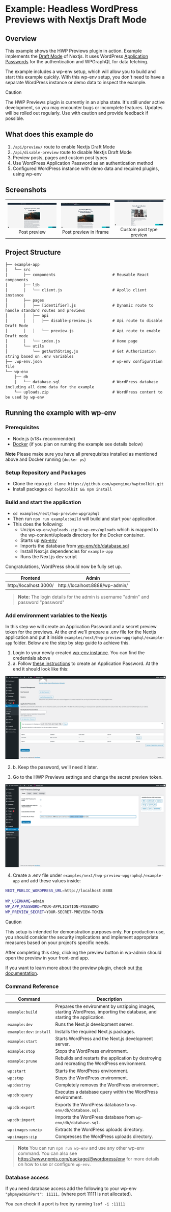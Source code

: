 # Example: Headless WordPress Previews with Nextjs Draft Mode

## Overview

This example shows the HWP Previews plugin in action. Example implements the [Draft Mode](https://nextjs.org/docs/pages/guides/draft-mode) of Nextjs. It uses WordPress [Application Passwords](https://wordpress.com/support/security/two-step-authentication/application-specific-passwords/) for the authentication and WPGraphQL for data fetching.

The example includes a wp-env setup, which will allow you to build and start this example quickly. With this wp-env setup, you don't need to have a separate WordPress instance or demo data to inspect the example.

> [!CAUTION]
> The HWP Previews plugin is currently in an alpha state. It's still under active development, so you may encounter bugs or incomplete features. Updates will be rolled out regularly. Use with caution and provide feedback if possible.

## What does this example do

1. `/api/preview/` route to enable Nextjs Draft Mode
2. `/api/disable-preview` route to disable Nextjs Draft Mode
3. Preview posts, pages and custom post types
4. Use WordPress Application Password as an authentication method
5. Configured WordPress instance with demo data and required plugins, using wp-env

## Screenshots

|                                                                   |                                                                                              |                                                                                          |
| :---------------------------------------------------------------: | :------------------------------------------------------------------------------------------: | :--------------------------------------------------------------------------------------: |
| ![Post preview](./screenshots/post_preview.png) <br> Post preview | ![Post preview in iframe](./screenshots/post_preview_iframe.png) <br> Post preview in iframe | ![Custom post type preview](./screenshots/cpt_preview.png) <br> Custom post type preview |

## Project Structure

```
├── example-app
│   └── src
│       ├── components                         # Reusable React components
│       ├── lib
│       │   └── client.js                      # Apollo client instance
│       ├── pages
│       │   ├── [identifier].js                # Dynamic route to handle standard routes and previews
│       │   ├── api
│       │   │   ├── disable-preview.js         # Api route to disable Draft Mode
│       │   │   └── preview.js                 # Api route to enable Draft mode
│       │   └── index.js                       # Home page
│       └── utils
│           └── getAuthString.js               # Get Authorization string based on .env variables
├── .wp-env.json                               # wp-env configuration file
└── wp-env
    ├── db
    │   └── database.sql                       # WordPress database including all demo data for the example
    └── uploads.zip                            # WordPress content to be used by wp-env
```

## Running the example with wp-env

### Prerequisites

- Node.js (v18+ recommended)
- [Docker](https://www.docker.com/) (if you plan on running the example see details below)

**Note** Please make sure you have all prerequisites installed as mentioned above and Docker running (`docker ps`)

### Setup Repository and Packages

- Clone the repo `git clone https://github.com/wpengine/hwptoolkit.git`
- Install packages `cd hwptoolkit && npm install`

### Build and start the application

- `cd examples/next/hwp-preview-wpgraphql`
- Then run `npm run example:build` will build and start your application.
- This does the following:
  - Unzips `wp-env/uploads.zip` to `wp-env/uploads` which is mapped to the wp-content/uploads directory for the Docker container.
  - Starts up [wp-env](https://developer.wordpress.org/block-editor/getting-started/devenv/get-started-with-wp-env/)
  - Imports the database from [wp-env/db/database.sql](wp-env/db/database.sql)
  - Install Next.js dependencies for `example-app`
  - Runs the Next.js dev script

Congratulations, WordPress should now be fully set up.

| Frontend               | Admin                           |
| ---------------------- | ------------------------------- |
| http://localhost:3000/ | http://localhost:8888/wp-admin/ |

> **Note:** The login details for the admin is username "admin" and password "password"

### Add environment variables to the Nextjs

In this step we will create an Application Password and a secret preview token for the previews. At the end we'll prepare a .env file for the Nextjs application and put it inside `examples/next/hwp-preview-wpgraphql/example-app` folder. Below are the step by step guide to achieve this.

1. Login to your newly created [wp-env instance](http://localhost:8888/wp-admin/). You can find the credentials above
2. a. Follow [these instructions](https://wordpress.com/support/security/two-step-authentication/application-specific-passwords/) to create an Application Password. At the end it should look like this:

![index](./screenshots/app_password.png "Application Password created")

2. b. Keep the password, we'll need it later.

3. Go to the HWP Previews settings and change the secret preview token.

![index](./screenshots/preview_token.png "Change secret preview token")

4. Create a .env file under `examples/next/hwp-preview-wpgraphql/example-app` and add these values inside:

```bash
NEXT_PUBLIC_WORDPRESS_URL=http://localhost:8888

WP_USERNAME=admin
WP_APP_PASSWORD=YOUR-APPLICATION-PASSWORD
WP_PREVIEW_SECRET=YOUR-SECRET-PREVIEW-TOKEN
```

> [!CAUTION]
> This setup is intended for demonstration purposes only. For production use, you should consider the security implications and implement appropriate measures based on your project’s specific needs.

After completing this step, clicking the preview button in wp-admin should open the preview in your front-end app.

If you want to learn more about the preview plugin, check out [the documentation](/plugins/hwp-previews/README.md).

### Command Reference

| Command               | Description                                                                                                             |
| --------------------- | ----------------------------------------------------------------------------------------------------------------------- |
| `example:build`       | Prepares the environment by unzipping images, starting WordPress, importing the database, and starting the application. |
| `example:dev`         | Runs the Next.js development server.                                                                                    |
| `example:dev:install` | Installs the required Next.js packages.                                                                                 |
| `example:start`       | Starts WordPress and the Next.js development server.                                                                    |
| `example:stop`        | Stops the WordPress environment.                                                                                        |
| `example:prune`       | Rebuilds and restarts the application by destroying and recreating the WordPress environment.                           |
| `wp:start`            | Starts the WordPress environment.                                                                                       |
| `wp:stop`             | Stops the WordPress environment.                                                                                        |
| `wp:destroy`          | Completely removes the WordPress environment.                                                                           |
| `wp:db:query`         | Executes a database query within the WordPress environment.                                                             |
| `wp:db:export`        | Exports the WordPress database to `wp-env/db/database.sql`.                                                             |
| `wp:db:import`        | Imports the WordPress database from `wp-env/db/database.sql`.                                                           |
| `wp:images:unzip`     | Extracts the WordPress uploads directory.                                                                               |
| `wp:images:zip`       | Compresses the WordPress uploads directory.                                                                             |

> **Note** You can run `npm run wp-env` and use any other wp-env command. You can also see <https://www.npmjs.com/package/@wordpress/env> for more details on how to use or configure `wp-env`.

### Database access

If you need database access add the following to your wp-env `"phpmyadminPort": 11111,` (where port 11111 is not allocated).

You can check if a port is free by running `lsof -i :11111`
